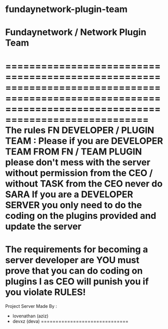 # fundaynetwork-plugin-team
# Fundaynetwork / Network Plugin Team
==========================================================================================================================================================
The rules FN DEVELOPER / PLUGIN TEAM :
Please if you are DEVELOPER TEAM FROM FN / TEAM PLUGIN please don't mess with the server without permission from the CEO / without TASK from the CEO
never do SARA
If you are a DEVELOPER SERVER you only need to do the coding on the plugins provided and update the server
============================================================================================================
The requirements for becoming a server developer are YOU must prove that you can do coding on plugins
I as CEO will punish you if you violate RULES!
===================================================
Project Server Made By :
+ lovenathan (aziz)
+ devxz (deva)
==============================
